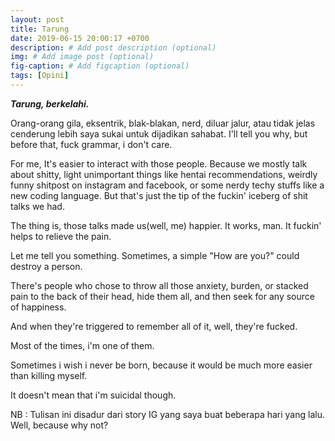 ```yaml
---
layout: post
title: Tarung
date: 2019-06-15 20:00:17 +0700
description: # Add post description (optional)
img: # Add image post (optional)
fig-caption: # Add figcaption (optional)
tags: [Opini]
---
```


***Tarung, berkelahi.***

Orang-orang gila, eksentrik, blak-blakan, nerd, diluar jalur, atau tidak jelas cenderung lebih saya sukai untuk dijadikan sahabat. I'll tell you why, but before that, fuck grammar, i don't care.

For me, It's easier to interact with those people. Because we mostly talk about shitty, light unimportant things like hentai recommendations, weirdly funny shitpost on instagram and facebook, or some nerdy techy stuffs like a new coding language. But that's just the tip of the fuckin' iceberg of shit talks we had.

The thing is, those talks made us(well, me) happier. 
It works, man. 
It fuckin' helps to relieve the pain.

Let me tell you something. 
Sometimes, a simple "How are you?" could destroy a person.

There's people who chose to throw all those anxiety, burden, or stacked pain to the back of their head, hide them all, and then seek for any source of happiness. 

And when they're triggered to remember all of it, well, they're fucked.

Most of the times, i'm one of them.

Sometimes i wish i never be born, because it would be much more easier than killing myself.

It doesn't mean that i'm suicidal though.

NB : Tulisan ini disadur dari story IG yang saya buat beberapa hari yang lalu. Well, because why not?
